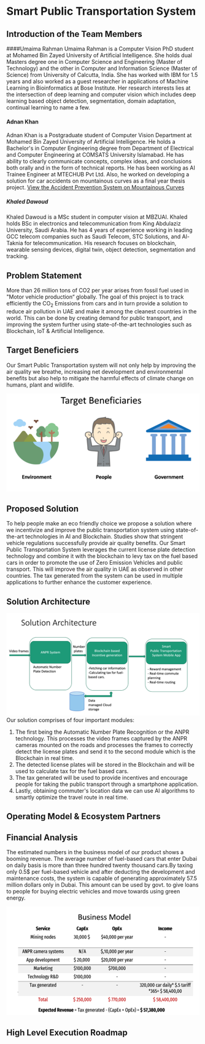 # Smart Public Transportation System


## Introduction of the Team Members

####Umaima Rahman
Umaima Rahman is a Computer Vision PhD student at Mohamed Bin Zayed University of Artificial Intelligence. She holds dual Masters degree one in Computer Science and Engineering (Master of Technology) and the other in Computer and Information Science (Master of Science) from University of Calcutta, India. She has worked with IBM for 1.5 years and also worked as a guest researcher in applications of Machine Learning in Bioinformatics at Bose Institute. Her research interests lies at the intersection of deep learning and computer vision which includes deep learning based object detection, segmentation, domain adaptation, continual learning to name a few. 

#### Adnan Khan
Adnan Khan is a Postgraduate student of Computer Vision Department at Mohamed Bin Zayed University of Artificial Intelligence. He holds a Bachelor's in Computer Engineering degree from Department of Electrical and Computer Engineering at COMSATS University Islamabad. He has ability to clearly communicate concepts, complex ideas, and conclusions both orally and in the form of technical reports. He has been working as AI Trainee Engineer at MTECHUB Pvt Ltd. Also, he worked on developing a solution for car accidents on mountainous curves as a final year thesis project. [View the Accident Prevention System on Mountainous Curves](https://drive.google.com/file/d/1hiR9v_JrJuvQYEEBxlj14B1H2r4USp6l/view)


##### Khaled Dawoud
Khaled Dawoud is a MSc student in computer vision at MBZUAI. Khaled holds BSc in electronics and telecommunication from King Abdulaziz University, Saudi Arabia. He has 4 years of experience working in leading GCC telecom companies such as Saudi Telecom, STC Solutions, and Al-Taknia for telecommunication. His research focuses on blockchain, wearable sensing devices, digital twin, object detection, segmentation and tracking.

## Problem Statement
More than 26 million tons of CO2 per year arises from fossil fuel used in "Motor vehicle production“ globally. The goal of this project is to track efficiently the CO<sub>2</sub> Emissions from cars and in turn provide a solution to reduce air pollution in UAE and make it among the cleanest countries in the world. This can be done by creating demand for public transport, and improving the system further using state-of-the-art technologies such as Blockchain, IoT & Artificial Intelligence.

## Target Beneficiers

Our Smart Public Transportation system will not only help by improving the air quality we breathe, increasing net development and environmental benefits but also help to mitigate the harmful effects of climate change on humans, plant and wildlife.

![alt text](https://github.com/Adnan-Khan7/Sustainability-Challenge/blob/main/Images/target_beneficiaries.png)

## Proposed Solution
To help people make an eco friendly choice we propose a solution where we incentivize and improve the public transportation system using state-of-the-art technologies in AI and Blockchain. Studies show that stringent vehicle regulations successfully provide air quality benefits. Our Smart Public Transportation System leverages the current license plate detection technology and combine it with the blockchain to levy tax on the fuel based cars in order to promote the use of Zero Emission Vehicles and public transport. This will improve the air quality in UAE as observed in other countries. The tax generated from the system can be used in multiple applications to further enhance the customer experience.

## Solution Architecture
![alt text](https://github.com/Adnan-Khan7/Sustainability-Challenge/blob/main/Images/Solution_architecture.png)
Our solution comprises of four important modules:
1. The first being the Automatic Number Plate Recognition or the ANPR technology. This processes the video frames captured by the ANPR cameras mounted on the roads and processes the frames to correctly detect the license plates and send it to the second module which is the Blockchain in real time. 
2. The detected license plates will be stored in the Blockchain and will be used to calculate tax for the fuel based cars. 
3. The tax generated will be used to provide incentives and encourage people for taking the public transport through a smartphone application.
4. Lastly, obtaining commuter's location data we can use AI algorithms to smartly optimize the travel route in real time.

## Operating Model & Ecosystem Partners
## Financial Analysis
The estimated numbers in the business model of our product shows a booming revenue. The average number of fuel-based cars that enter Dubai on daily basis is more than three hundred twenty thousand cars.By taxing only 0.5$ per fuel-based vehicle and after deducting the development and maintenance costs, the system is capable of generating approximately 57.5 million dollars only in Dubai. This amount can be used by govt. to give loans to people for buying electric vehicles and move towards using green energy.

![alt text](https://github.com/Adnan-Khan7/Sustainability-Challenge/blob/main/Images/business_model.png)

## High Level Execution Roadmap

